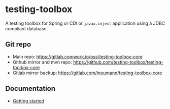 # testing-toolbox

A testing toolbox for Spring or CDI or `javax.inject` application using a JDBC compliant database.

## Git repo

* Main repo: https://gitlab.comwork.io/oss/testing-toolbox-core
* Github mirror and mvn repo: https://github.com/testing-toolbox/testing-toolbox-core
* Gitlab mirror backup: https://gitlab.com/ineumann/testing-toolbox-core

## Documentation

* [Getting started](./docs/getting-started.md)
